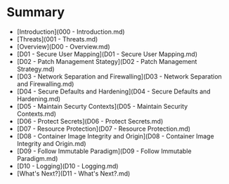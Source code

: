 Summary
=======

* [Introduction](000 - Introduction.md)
* [Threats](001 - Threats.md)
* [Overview](D00 - Overview.md)
* [D01 - Secure User Mapping](D01 - Secure User Mapping.md)
* [D02 - Patch Management Stategy](D02 - Patch Management Strategy.md)
* [D03 - Network Separation and Firewalling](D03 - Network Separation and Firewalling.md)
* [D04 - Secure Defaults and Hardening](D04 - Secure Defaults and Hardening.md)
* [D05 - Maintain Securty Contexts](D05 - Maintain Security Contexts.md)
* [D06 - Protect Secrets](D06 - Protect Secrets.md)
* [D07 - Resource Protection](D07 - Resource Protection.md)
* [D08 - Container Image Integrity and Origin](D08 - Container Image Integrity and Origin.md)
* [D09 - Follow Immutable Paradigm](D09 - Follow Immutable Paradigm.md)
* [D10 - Logging](D10 - Logging.md)
* [What's Next?](D11 - What's Next?.md)

